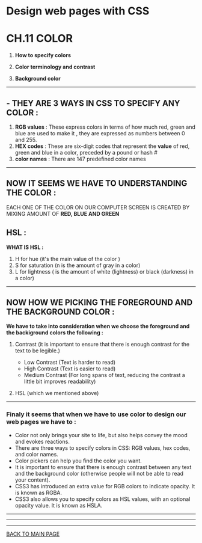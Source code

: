 # Design web pages with CSS 
# **CH.11 COLOR**

1. **How to specify colors**

2. **Color terminology and contrast**

3. **Background color**

***

## **- THEY ARE 3 WAYS IN CSS TO SPECIFY ANY COLOR :**
 1. **RGB values** : These express colors in terms of how much red, green and blue are used to make it , they are expressed as numbers between 0 and 255.
 2. **HEX codes**  : These are six-digit codes that represent the **value** of red, green and blue in a color, preceded by a pound or hash #
 3. **color names**  : There are 147 predefined color names
***
## **NOW IT SEEMS WE HAVE TO UNDERSTANDING THE COLOR** :
EACH ONE OF THE COLOR ON OUR COMPUTER SCREEN IS CREATED BY MIXING AMOUNT OF **RED, BLUE AND GREEN** 

## **HSL** :
**WHAT IS HSL :**
1. H for hue (it's the main value of the color )
2. S for saturation (n is the amount of gray in a color)
3. L for lightness ( is the amount of white (lightness) or black (darkness) in a color)

***
## **NOW HOW WE PICKING THE FOREGROUND AND THE BACKGROUND COLOR** :

**We have to take into consideration when we choose the foreground and the backiground colors the following :**
1. Contrast (it is important to ensure that there is enough contrast for the text to be legible.)
   * Low Contrast (Text is harder to read)
   * High Contrast (Text is easier to read)
   * Medium Contrast (For long spans of text, reducing the contrast a little bit improves readability)

 2. HSL (which we mentioned above)   
 
 ***

 ### **Finaly it seems that when we have to use color to design our web pages we have to :**

 * Color not only brings your site to life, but also helps convey the mood and evokes reactions.
 * There are three ways to specify colors in CSS: RGB values, hex codes, and color names.
 * Color pickers can help you find the color you want.
 * It is important to ensure that there is enough contrast between any text and the background color (otherwise people will not be able to read your content).
 * CSS3 has introduced an extra value for RGB colors to indicate opacity. It is known as RGBA.
* CSS3 also allows you to specify colors as HSL values, with an optional opacity value. It is known as HSLA.

***
***
***
[BACK TO MAIN PAGE](https://github.com/farahalwahaibi/Reading-Notes/blob/main/README.md)